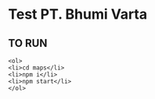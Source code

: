 # Test PT. Bhumi Varta



## TO RUN


```
<ol>
<li>cd maps</li>
<li>npm i</li>
<li>npm start</li>
</ol>
```
